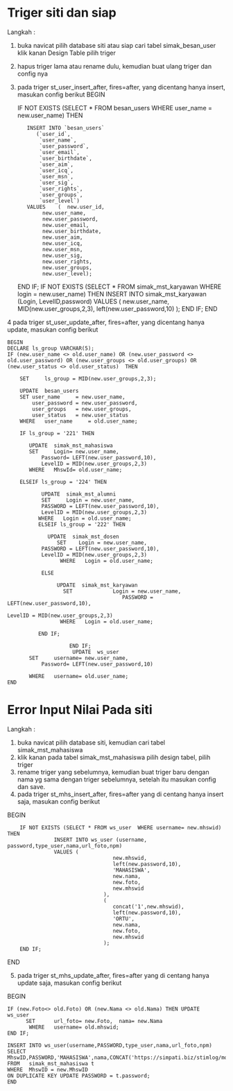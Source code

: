 # Triger siti dan siap

Langkah :

1. buka navicat pilih database siti atau siap cari tabel simak_besan_user klik kanan Design Table pilih triger
2. hapus triger lama atau rename dulu, kemudian buat ulang triger dan config nya
3. pada triger st_user_insert_after, fires=after, yang dicentang hanya insert, masukan config berikut
	BEGIN
    
	IF NOT EXISTS (SELECT * FROM besan_users WHERE user_name = new.user_name) THEN
	   
	      INSERT INTO `besan_users`
			 (`user_id`,
			  `user_name`,
			  `user_password`,
			  `user_email`,
			  `user_birthdate`,
			  `user_aim`,
			  `user_icq`,
			  `user_msn`,
			  `user_sig`,
			  `user_rights`,
			  `user_groups`,
			  `user_level`)
	      VALUES    (  new.user_id,
			   new.user_name,
			   new.user_password,
			   new.user_email,
			   new.user_birthdate,
			   new.user_aim,
			   new.user_icq,
			   new.user_msn,
			   new.user_sig,
			   new.user_rights,
			   new.user_groups,
			   new.user_level);
	END IF;	
        IF NOT EXISTS (SELECT * FROM simak_mst_karyawan WHERE login = new.user_name) THEN
                   INSERT INTO simak_mst_karyawan (Login, LevelID,password)
                   VALUES (
                                      new.user_name, 
                                      MID(new.user_groups,2,3),
                                      left(new.user_password,10)
                                   );
        END IF;
    END

4 pada triger st_user_update_after, fires=after, yang dicentang hanya update, masukan config berikut

	BEGIN   
	DECLARE	ls_group VARCHAR(5);	
	IF (new.user_name <> old.user_name) OR (new.user_password <> old.user_password) OR (new.user_groups <> old.user_groups) OR (new.user_status <> old.user_status)  THEN
		
		SET 	ls_group = MID(new.user_groups,2,3);
			
		UPDATE  besan_users
		SET	user_name     = new.user_name,	
			user_password = new.user_password,
			user_groups   = new.user_groups,	
			user_status   = new.user_status	
		WHERE	user_name     = old.user_name;
	    
		IF ls_group = '221' THEN
		
		   UPDATE  simak_mst_mahasiswa
		   SET	   Login= new.user_name,
			   Password= LEFT(new.user_password,10),
			   LevelID = MID(new.user_groups,2,3)
		   WHERE   MhswId= old.user_name;
		
		ELSEIF ls_group = '224' THEN
		
		       UPDATE  simak_mst_alumni
		       SET	   Login = new.user_name,
			   PASSWORD = LEFT(new.user_password,10),
			   LevelID = MID(new.user_groups,2,3)
		      WHERE   Login = old.user_name;
		      ELSEIF ls_group = '222' THEN
		
		         UPDATE  simak_mst_dosen
		            SET	   Login = new.user_name,
			   PASSWORD = LEFT(new.user_password,10),
			   LevelID = MID(new.user_groups,2,3)
		             WHERE   Login = old.user_name;
		   
		       ELSE	
		
		            UPDATE  simak_mst_karyawan
		              SET	          Login = new.user_name,
			                             PASSWORD = LEFT(new.user_password,10),
                                                                                    LevelID = MID(new.user_groups,2,3)
		             WHERE   Login = old.user_name;
		
		      END IF;
		
	                    END IF;
	                     UPDATE  ws_user
		   SET	   username= new.user_name,
			   Password= LEFT(new.user_password,10)
			   
		   WHERE   username= old.user_name;
    END


# Error Input Nilai Pada siti

Langkah :

1. buka navicat pilih database siti, kemudian cari tabel simak_mst_mahasiswa
2. klik kanan pada tabel simak_mst_mahasiswa pilih design tabel, pilih triger
3. rename triger yang sebelumnya, kemudian buat triger baru dengan nama yg sama dengan triger sebelumnya, setelah itu masukan config dan save.
4. pada triger st_mhs_insert_after, fires=after yang di centang hanya insert saja, masukan config berikut

BEGIN

        IF NOT EXISTS (SELECT * FROM ws_user  WHERE username= new.mhswid) THEN
                   INSERT INTO ws_user (username, password,type_user,nama,url_foto,npm)
                   VALUES (
                                      new.mhswid, 
                                      left(new.password,10),
                                      'MAHASISWA',
                                      new.nama,
                                      new.foto,
                                      new.mhswid
                                   ),
                                   (
                                      concat('1',new.mhswid), 
                                      left(new.password,10),
                                      'ORTU',
                                      new.nama,
                                      new.foto,
                                      new.mhswid
                                   );
        END IF;

END

5. pada triger st_mhs_update_after, fires=after yang di centang hanya update saja, masukan config berikut

BEGIN

	IF (new.Foto<> old.Foto) OR (new.Nama <> old.Nama) THEN UPDATE  ws_user
          SET	   url_foto= new.Foto,  nama= new.Nama			   
		   WHERE   username= old.mhswid;
	END IF;

	INSERT INTO ws_user(username,PASSWORD,type_user,nama,url_foto,npm)
	SELECT MhswID,PASSWORD,'MAHASISWA',nama,CONCAT('https://simpati.biz/stimlog/modul/simpati/',foto),MhswID
	FROM   simak_mst_mahasiswa t
	WHERE  MhswID = new.MhswID 
	ON DUPLICATE KEY UPDATE PASSWORD = t.password;
	END